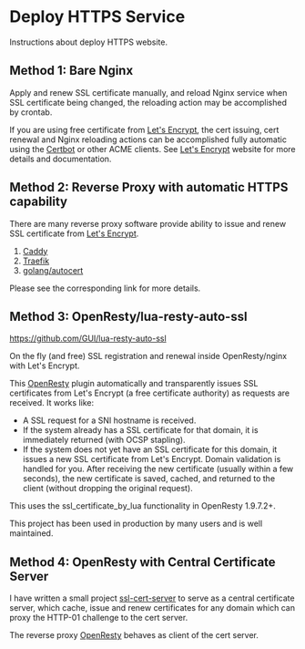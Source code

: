 # Deploy HTTPS Service

Instructions about deploy HTTPS website.

## Method 1: Bare Nginx

Apply and renew SSL certificate manually, and reload Nginx service
when SSL certificate being changed, the reloading action may be
accomplished by crontab.

If you are using free certificate from [Let's Encrypt], the cert issuing,
cert renewal and Nginx reloading actions can be accomplished fully
automatic using the [Certbot] or other ACME clients.
See [Let's Encrypt] website for more details and documentation.

## Method 2: Reverse Proxy with automatic HTTPS capability

There are many reverse proxy software provide ability to issue and renew
SSL certificate from [Let's Encrypt].

1. [Caddy](https://caddyserver.com/)
2. [Traefik](https://traefik.io/)
3. [golang/autocert](https://godoc.org/golang.org/x/crypto/acme/autocert)

Please see the corresponding link for more details.

## Method 3: OpenResty/lua-resty-auto-ssl

https://github.com/GUI/lua-resty-auto-ssl

On the fly (and free) SSL registration and renewal inside OpenResty/nginx
with Let's Encrypt.

This [OpenResty] plugin automatically and transparently issues SSL certificates
from Let's Encrypt (a free certificate authority) as requests are received.
It works like:

- A SSL request for a SNI hostname is received.
- If the system already has a SSL certificate for that domain,
  it is immediately returned (with OCSP stapling).
- If the system does not yet have an SSL certificate for this domain,
  it issues a new SSL certificate from Let's Encrypt. Domain validation
  is handled for you. After receiving the new certificate (usually within
  a few seconds), the new certificate is saved, cached, and returned
  to the client (without dropping the original request).

This uses the ssl_certificate_by_lua functionality in OpenResty 1.9.7.2+.

This project has been used in production by many users and is well maintained.

## Method 4: OpenResty with Central Certificate Server

I have written a small project [ssl-cert-server] to serve as a central
certificate server, which cache, issue and renew certificates for any
domain which can proxy the HTTP-01 challenge to the cert server.

The reverse proxy [OpenResty] behaves as client of the cert server.


[Let's Encrypt]: https://letsencrypt.org/
[Certbot]: https://certbot.eff.org/
[OpenResty]: https://openresty.org/
[ssl-cert-server]: https://github.com/jxskiss/ssl-cert-server
